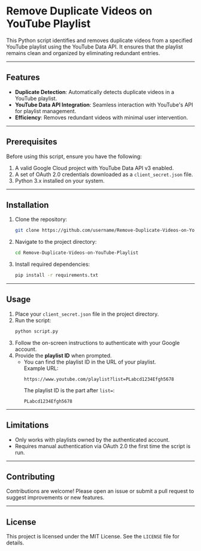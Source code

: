 # Remove Duplicate Videos on YouTube Playlist

This Python script identifies and removes duplicate videos from a specified YouTube playlist using the YouTube Data API. It ensures that the playlist remains clean and organized by eliminating redundant entries.

---

## Features

- **Duplicate Detection**: Automatically detects duplicate videos in a YouTube playlist.
- **YouTube Data API Integration**: Seamless interaction with YouTube's API for playlist management.
- **Efficiency**: Removes redundant videos with minimal user intervention.

---

## Prerequisites

Before using this script, ensure you have the following:

1. A valid Google Cloud project with YouTube Data API v3 enabled.
2. A set of OAuth 2.0 credentials downloaded as a `client_secret.json` file.
3. Python 3.x installed on your system.

---

## Installation

1. Clone the repository:
   ```bash
   git clone https://github.com/username/Remove-Duplicate-Videos-on-YouTube-Playlist.git
   ```
2. Navigate to the project directory:
   ```bash
   cd Remove-Duplicate-Videos-on-YouTube-Playlist
   ```
3. Install required dependencies:
   ```bash
   pip install -r requirements.txt
   ```

---

## Usage

1. Place your `client_secret.json` file in the project directory.
2. Run the script:
   ```bash
   python script.py
   ```
3. Follow the on-screen instructions to authenticate with your Google account.
4. Provide the **playlist ID** when prompted.  
   - You can find the playlist ID in the URL of your playlist.  
     Example URL:  
     ```
     https://www.youtube.com/playlist?list=PLabcd1234Efgh5678
     ```
     The playlist ID is the part after `list=`:  
     ```
     PLabcd1234Efgh5678
     ```

---

## Limitations

- Only works with playlists owned by the authenticated account.
- Requires manual authentication via OAuth 2.0 the first time the script is run.

---

## Contributing

Contributions are welcome! Please open an issue or submit a pull request to suggest improvements or new features.

---

## License

This project is licensed under the MIT License. See the `LICENSE` file for details.
